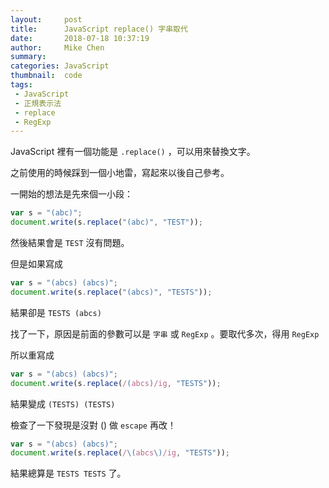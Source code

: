 ```yaml
---
layout:     post
title:      JavaScript replace() 字串取代
date:       2018-07-18 10:37:19
author:     Mike Chen
summary:    
categories: JavaScript
thumbnail:  code
tags:
 - JavaScript
 - 正規表示法
 - replace
 - RegExp
---
```


JavaScript 裡有一個功能是 `.replace()` ，可以用來替換文字。<br>

之前使用的時候踩到一個小地雷，寫起來以後自己參考。<br>

一開始的想法是先來個一小段：

```javascript
var s = "(abc)";
document.write(s.replace("(abc)", "TEST"));
```

然後結果會是 `TEST` 沒有問題。<br>

但是如果寫成

```javascript
var s = "(abcs) (abcs)";
document.write(s.replace("(abcs)", "TESTS"));
```

結果卻是 `TESTS (abcs)`<br>

找了一下，原因是前面的參數可以是 `字串` 或 `RegExp` 。要取代多次，得用 `RegExp`<br>

所以重寫成

```javascript
var s = "(abcs) (abcs)";
document.write(s.replace(/(abcs)/ig, "TESTS"));
```

結果變成 `(TESTS) (TESTS)`<br>

檢查了一下發現是沒對 () 做 `escape` 再改！

```javascript
var s = "(abcs) (abcs)";
document.write(s.replace(/\(abcs\)/ig, "TESTS"));
```

結果總算是 `TESTS TESTS` 了。